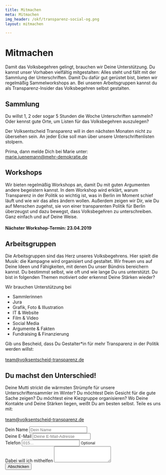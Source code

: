 ```yaml
---
title: Mitmachen
meta: Mitmachen
img_header: /okf/transparenz-social-og.png
layout: mitmachen

---
```

# Mitmachen

Damit das Volksbegehren gelingt, brauchen wir Deine Unterstützung. Du kannst unser Vorhaben vielfältig mitgestalten: Alles steht und fällt mit der Sammlung der Unterschriften. Damit Du dafür gut gerüstet bist, bieten wir regelmäßig Sammelworkshops an. Bei unseren Arbeitsgruppen kannst du als Transparenz-Insider das Volksbegehren selbst gestalten. 



## Sammlung
Du willst 1, 2 oder sogar 5 Stunden die Woche Unterschriften sammeln? Oder kennst gute Orte, um Listen für das Volksbegehren auszulegen? 

Der Volksentscheid Transparenz will in den nächsten Monaten nicht zu übersehen sein. An jeder Ecke soll man über unsere Unterschriftenlisten stolpern.

Prima, dann melde Dich bei Marie unter: <br>
<a href="mailto:marie.juenemann@mehr-demokratie.de">marie.juenemann@mehr-demokratie.de</a>

## Workshops

Wir bieten regelmäßig Workshops an, damit Du mit guten Argumenten andere begeistern kannst. In dem Workshop wird erklärt, warum Transparenz in der Politik so wichtig ist, was in Berlin im Moment schief läuft und wie wir das alles ändern wollen. Außerdem zeigen wir Dir, wie Du auf Menschen zugehst, sie von einer transparenten Politik für Berlin überzeugst und dazu bewegst, dass Volksbegehren zu unterschreiben. Ganz einfach und auf Deine Weise.

#### Nächster Workshop-Termin: 23.04.2019



## Arbeitsgruppen

Die Arbeitsgruppen sind das Herz unseres Volksbegehrens. Hier spielt die Musik: die Kampagne wird organisiert und gestaltet. Wir freuen uns auf Deine Ideen und Fähigkeiten, mit denen Du unser Bündnis bereichern kannst. Du bestimmst selbst, wie oft und wie lange Du uns unterstützt.
Du bist in folgenden Themen motiviert oder erkennst Deine Stärken wieder?


Wir brauchen Unterstützung bei
- Sammlerinnen
- Jura
- Grafik, Foto & Illustration
- IT & Website
- Film & Video
- Social Media
- Argumente & Fakten
- Fundraising & Finanzierung


Gib uns Bescheid, dass Du Gestalter\*in für mehr Transparenz in der Politik werden willst:
<br><br>
<a href="mailto:team@volksentscheid-transparenz.de">team@volksentscheid-transparenz.de</a>



## Du machst den Unterschied!
Deine Mutti strickt die wärmsten Strümpfe für unsere Unterschriftensammler im Winter? Du möchtest Dein Gesicht für die gute Sache zeigen? Du möchtest eine Kiezgruppe organisieren? Wo Deine Kontakte und Deine Stärken liegen, weißt Du am besten selbst. Teile es uns mit: <br><br><a href="mailto:team@volksentscheid-transparenz.de">team@volksentscheid-transparenz.de</a>


<form action="https://formspree.io/mobilisierung@volksentscheid-transparenz.de" method="POST" >
  <div class="form-group">
    <label for="form-name">Dein Name</label>
    <input type="text" name="name" class="form-control" id="form-name" placeholder="Dein Name" required>
  </div>
  <div class="form-group">
    <label for="form-email">Deine E-Mail</label>
    <input type="email" name="email" class="form-control" id="form-email" placeholder="Deine E-Mail-Adresse" required>
  </div>
  <div class="form-group">
    <label for="form-telefon">Telefon</label>
    <input type="text" name="telefon" pattern="[0-9 ]+" class="form-control" id="form-telefon" placeholder="015...">
    <small id="emailHelp" class="form-text text-muted">Optional</small>
  </div>
  <div class="form-group">
    <label for="form-comment">Dabei will ich mithelfen</label>
    <textarea class="form-control" name="comment" id="form-comment" rows="3" required></textarea>
  </div>
  <button type="submit" class="btn btn-warning btn-lg">
    Abschicken
  </button>
</form>



